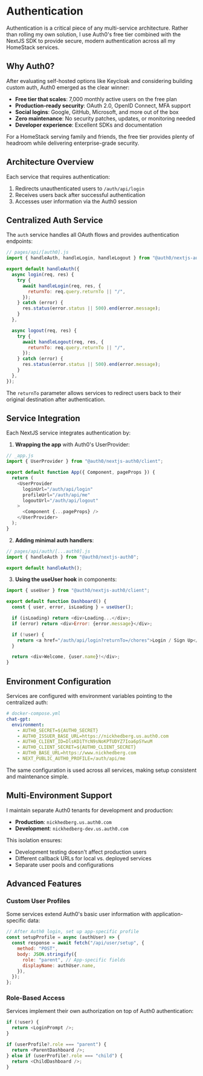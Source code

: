 # Authentication

Authentication is a critical piece of any multi-service architecture. Rather than rolling my own solution, I use Auth0's free tier combined with the NextJS SDK to provide secure, modern authentication across all my HomeStack services.

## Why Auth0?

After evaluating self-hosted options like Keycloak and considering building custom auth, Auth0 emerged as the clear winner:

- **Free tier that scales**: 7,000 monthly active users on the free plan
- **Production-ready security**: OAuth 2.0, OpenID Connect, MFA support
- **Social logins**: Google, GitHub, Microsoft, and more out of the box
- **Zero maintenance**: No security patches, updates, or monitoring needed
- **Developer experience**: Excellent SDKs and documentation

For a HomeStack serving family and friends, the free tier provides plenty of headroom while delivering enterprise-grade security.

## Architecture Overview

Each service that requires authentication:

1. Redirects unauthenticated users to `/auth/api/login`
2. Receives users back after successful authentication
3. Accesses user information via the Auth0 session

## Centralized Auth Service

The `auth` service handles all OAuth flows and provides authentication endpoints:

```javascript
// pages/api/[auth0].js
import { handleAuth, handleLogin, handleLogout } from "@auth0/nextjs-auth0";

export default handleAuth({
  async login(req, res) {
    try {
      await handleLogin(req, res, {
        returnTo: req.query.returnTo || "/",
      });
    } catch (error) {
      res.status(error.status || 500).end(error.message);
    }
  },

  async logout(req, res) {
    try {
      await handleLogout(req, res, {
        returnTo: req.query.returnTo || "/",
      });
    } catch (error) {
      res.status(error.status || 500).end(error.message);
    }
  },
});
```

The `returnTo` parameter allows services to redirect users back to their original destination after authentication.

## Service Integration

Each NextJS service integrates authentication by:

1. **Wrapping the app** with Auth0's UserProvider:

```javascript
// _app.js
import { UserProvider } from "@auth0/nextjs-auth0/client";

export default function App({ Component, pageProps }) {
  return (
    <UserProvider
      loginUrl="/auth/api/login"
      profileUrl="/auth/api/me"
      logoutUrl="/auth/api/logout"
    >
      <Component {...pageProps} />
    </UserProvider>
  );
}
```

2. **Adding minimal auth handlers**:

```javascript
// pages/api/auth/[...auth0].js
import { handleAuth } from "@auth0/nextjs-auth0";

export default handleAuth();
```

3. **Using the useUser hook** in components:

```javascript
import { useUser } from "@auth0/nextjs-auth0/client";

export default function Dashboard() {
  const { user, error, isLoading } = useUser();

  if (isLoading) return <div>Loading...</div>;
  if (error) return <div>Error: {error.message}</div>;

  if (!user) {
    return <a href="/auth/api/login?returnTo=/chores">Login / Sign Up</a>;
  }

  return <div>Welcome, {user.name}!</div>;
}
```

## Environment Configuration

Services are configured with environment variables pointing to the centralized auth:

```yaml
# docker-compose.yml
chat-gpt:
  environment:
    - AUTH0_SECRET=${AUTH0_SECRET}
    - AUTH0_ISSUER_BASE_URL=https://nickhedberg.us.auth0.com
    - AUTH0_CLIENT_ID=DlsKD1TYcN9sNoKPTUDYZ7Ioa6pSYwuM
    - AUTH0_CLIENT_SECRET=${AUTH0_CLIENT_SECRET}
    - AUTH0_BASE_URL=https://www.nickhedberg.com
    - NEXT_PUBLIC_AUTH0_PROFILE=/auth/api/me
```

The same configuration is used across all services, making setup consistent and maintenance simple.

## Multi-Environment Support

I maintain separate Auth0 tenants for development and production:

- **Production**: `nickhedberg.us.auth0.com`
- **Development**: `nickhedberg-dev.us.auth0.com`

This isolation ensures:

- Development testing doesn't affect production users
- Different callback URLs for local vs. deployed services
- Separate user pools and configurations

## Advanced Features

### Custom User Profiles

Some services extend Auth0's basic user information with application-specific data:

```javascript
// After Auth0 login, set up app-specific profile
const setupProfile = async (authUser) => {
  const response = await fetch("/api/user/setup", {
    method: "POST",
    body: JSON.stringify({
      role: "parent", // App-specific fields
      displayName: authUser.name,
    }),
  });
};
```

### Role-Based Access

Services implement their own authorization on top of Auth0 authentication:

```javascript
if (!user) {
  return <LoginPrompt />;
}

if (userProfile?.role === "parent") {
  return <ParentDashboard />;
} else if (userProfile?.role === "child") {
  return <ChildDashboard />;
}
```
